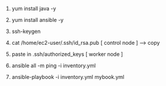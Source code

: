 1. yum install java -y
2. yum install ansible -y

3. ssh-keygen

4.  cat /home/ec2-user/.ssh/id_rsa.pub [ control node ] --> copy
5.  paste in .ssh/authorized_keys  [ worker node ] 

6. ansible all   -m ping -i inventory.yml
7. ansible-playbook -i inventory.yml mybook.yml

